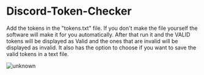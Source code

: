 # Discord-Token-Checker

Add the tokens in the "tokens.txt" file. If you don't make the file yourself the software will make it for you automatically.
After that run it and the VALID tokens will be displayed as Valid and the ones that are invalid will be displayed as invalid.
It also has the option to choose if you want to save the valid tokens in a text file.

![unknown](https://user-images.githubusercontent.com/79381633/126713378-7b772c5e-3a7a-4802-8712-7d0ac8027a3b.png)
